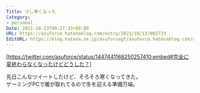 ```yaml
---
Title: 少し寒くなった
Category:
- personal
Date: 2021-10-13T00:27:33+09:00
URL: https://asuforce.hatenablog.com/entry/2021/10/13/002733
EditURL: https://blog.hatena.ne.jp/asuforcegt/asuforce.hatenablog.com/atom/entry/13574176438021893889
---
```


[https://twitter.com/asuforce/status/1447441168250257410:embed#完全に夏終わらなくなったけどどうした？]

先日こんなツイートしたけど、そろそろ寒くなってきた。  
ゲーミングPCで暖が取れてるので冬を迎える準備万端。
